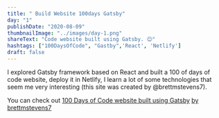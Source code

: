 ```yaml
---
title: " Build Website 100days Gatsby"
day: "1"
publishDate: "2020-08-09"
thumbnailImage: "../images/day-1.png"
shareText: "Code website built using Gatsby. 😊"
hashtags: ["100DaysOfCode", "Gastby",'React', 'Netlify']
draft: false
---
```


I explored Gatsby framework based on React and built a 100 of days of code website, deploy it in Netlify, I learn a lot of some technologies that seem me very interesting (this site was created by @brettmstevens7). 

You can check out <a href="https://www.software.com/src/how-to-set-up-your-own-personal-website-for-100-days-of-code" target="_blank">100 Days of Code website built using Gatsby</a> <a href= 'https://github.com/brettmstevens7/100-days-of-code-site'> by brettmstevens7 </a> 
